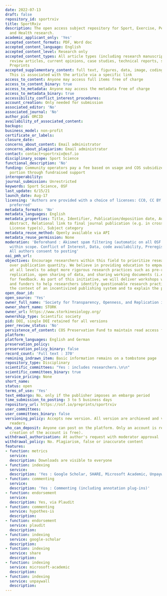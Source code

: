 ```yaml
---
date: 2022-07-13
draft: false
repository_id: sportrxiv
title: SportRxiv
description: The open access subject repository for Sport, Exercise, Performance,
  and Health research.
academic_applicant_only: 'Yes'
accepted_content_formats: PDF, Word doc
accepted_content_language: English
accepted_content_level: Research only
accepted_content_types: All article types (including research manuscripts, commentaries,
  review articles, current opinions, case studies, technical reports, short communications),
  Preprints
accepted_supplementary_content: full text, figures, data, image, coding, analyses.
  This is associated with the article via a specific link
access_to_content: Anyone may access full items free of charge
access_to_content_binary: true
access_to_metadata: Anyone may access the metadata free of charge
access_to_metadata_binary: true
accessibility_conflict_interest_procedures:
account_creation: Only needed for submission
associated_editor: 'No'
associated_journal: 'No'
author_pid: ORCID
availability_of_associated_content:
backups:
business_model: non-profit
certificate_or_labels:
closure_date:
concerns_about_content: Email administrator
concerns_about_plagiarism: Email administrator
contact: contact+sportrxiv@osf.io
disciplinary_scope: Sport Science
functional_description: 'No'
funding: Community operators pay a fee based on usage and COS subsidizes the other
  portion through fundraised support
interoperability:
journal_submission: Unrestricted
keywords: Sport Science, OSF
last_update: 6/15/21
launch_date: Aug-17
licensing: 'Authors are provided with a choice of licenses: CC0, CC BY, with CC BY
  preferred'
metadata_formats: 'No'
metadata_languages: English
metadata_properties: Title, Identifier, Publication/deposition date, Author name(s),
  Abstract, Relational link to final journal publication (e.g. in crossref metadata),
  License type(s), Subject category
metadata_reuse_method: Openly available via API
metadata_reuse_permission: None
moderation: 'Beforehand : Akismet spam filtering (automatic on all OSF content), Content
  within scope. Conflict of Interest, Data, code availability, Preregistration availability,
  All authors consent to posting'
oai_pmh_url:
objectives: Encourage researchers within this field to prioritize research quality
  over publication quantity. We believe in providing education to empower researchers
  at all levels to adopt more rigorous research practices such as pre-registration,
  replication, open sharing of data, and sharing working documents (i.e., preprints)
  for feedback. As part of this initiative, we will deliver workshops with universities
  and funders to help researchers identify questionable research practices within
  the context of an incentivized publishing system and to explain the potential solutions.
open_doar_id:
open_source: 'Yes'
owner_full_name: 'Society for Transparency, Openness, and Replication in Kinesiology '
owner_short_name: STORK
owner_url: https://www.storkinesiology.org/
ownership_type: Scientific society
pid: DOI, single DOI retained for all versions
peer_review_status: 'No'
persistence_of_content: COS Preservation Fund to maintain read access for 50+ years
platform:
platform_languages: English and German
preservation_policy:
preservation_policy_binary: false
record_count: 'Full text : 370'
remining_indrawn_item: Basic information remains on a tombstone page
repository_type: Disciplinary
scientific_committees: "Yes : includes researchers.\n\n"
scientific_committees_binary: true
service_pricing: None
short_name:
status: open
terms_of_use: 'Yes'
text_embargo: No, only if the publisher imposes an embargo period
time_submission_to_posting: 3 to 5 business days
repository_url: https://osf.io/preprints/sportrxiv
user_committees:
user_committees_binary: false
versioning_policy: Accepts new version. All version are archieved and visible for
  readers.
who_can_deposit: Anyone can post on the platform. Only an account is required ( The
  creation of the account is free).
withdrawal_authorisation: At author's request with moderator approval
withdrawal_policy: No. Plagiarism, false or inaccurate content
features:
- function: metrics
  service:
  description: Downloads are visible to everyone
- function: indexing
  service:
  description: 'Yes : Google Scholar, SHARE, Microsoft Academic, Unpaywall'
- function: commenting
  service:
  description: 'Yes : Commenting (including annotation plug-ins)'
- function: endorsement
  service:
  description: Yes, via Plaudit
- function: commenting
  service: hypothes-is
  description:
- function: endorsement
  service: plaudit
  description:
- function: indexing
  service: google-scholar
  description:
- function: indexing
  service: share
  description:
- function: indexing
  service: microsoft-academic
  description:
- function: indexing
  service: unpaywall
  description:
---
```



